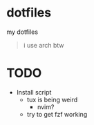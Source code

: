 # dotfiles

my dotfiles

>i use arch btw

# TODO

- Install script
  - tux is being weird
    - nvim?
  - try to get fzf working
